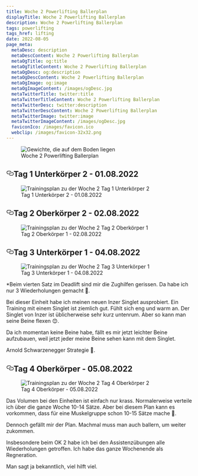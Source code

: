 ```yaml
---
title: Woche 2 Powerlifting Ballerplan
displayTitle: Woche 2 Powerlifting Ballerplan
description: Woche 2 Powerlifting Ballerplan
tags: powerlifting
tags_href: lifting
date: 2022-08-05
page_meta:
  metaDesc: description
  metaDescContent: Woche 2 Powerlifting Ballerplan
  metaOgTitle: og:title
  metaOgTitleContent: Woche 2 Powerlifting Ballerplan
  metaOgDesc: og:description
  metaOgDescContent: Woche 2 Powerlifting Ballerplan
  metaOgImage: og:image
  metaOgImageContent: /images/ogDesc.jpg
  metaTwitterTitle: twitter:title
  metaTwitterTitleContent: Woche 2 Powerlifting Ballerplan
  metaTwitterDesc: twitter:description
  metaTwitterDescContent: Woche 2 Powerlifting Ballerplan
  metaTwitterImage: twitter:image
  metaTwitterImageContent: /images/ogDesc.jpg
  faviconIco: /images/favicon.ico
  webclip: /images/favicon-32x32.png
---
```


<figure>

<img src="/images/woche-2/gewichtscheiben-die-auf-dem-boden-liegen.jpg" alt="Gewichte, die auf dem Boden liegen">
<figcaption>Woche 2 Powerlifting Ballerplan</figcaption>

</figure>

<h2 style="position: relative;" id="tag-1"><a href="#tag-1" aria-label="tag 1 Permalink" class="blog-header-link before"><svg aria-hidden="true" focusable="false" height="20" version="1.1" viewbox="0 0 16 16" width="20"><path fill-rule="evenodd" d="M4 9h1v1H4c-1.5 0-3-1.69-3-3.5S2.55 3 4 3h4c1.45 0 3 1.69 3 3.5 0 1.41-.91 2.72-2 3.25V8.59c.58-.45 1-1.27 1-2.09C10 5.22 8.98 4 8 4H4c-.98 0-2 1.22-2 2.5S3 9 4 9zm9-3h-1v1h1c1 0 2 1.22 2 2.5S13.98 12 13 12H9c-.98 0-2-1.22-2-2.5 0-.83.42-1.64 1-2.09V6.25c-1.09.53-2 1.84-2 3.25C6 11.31 7.55 13 9 13h4c1.45 0 3-1.69 3-3.5S14.5 6 13 6z"></path></svg></a>Tag 1 Unterkörper 2 - 01.08.2022</h2>

<figure>

<img class="img-fluid" src="/images/woche-2/woche-2-tag-1-uk-2.png" alt="Trainingsplan zu der Woche 2 Tag 1 Unterkörper 2">
<figcaption>Tag 1 Unterkörper 2 - 01.08.2022</figcaption>

</figure>

<h2 style="position: relative;" id="tag-2"><a href="#tag-2" aria-label="tag 2 Permalink" class="blog-header-link before"><svg aria-hidden="true" focusable="false" height="20" version="1.1" viewbox="0 0 16 16" width="20"><path fill-rule="evenodd" d="M4 9h1v1H4c-1.5 0-3-1.69-3-3.5S2.55 3 4 3h4c1.45 0 3 1.69 3 3.5 0 1.41-.91 2.72-2 3.25V8.59c.58-.45 1-1.27 1-2.09C10 5.22 8.98 4 8 4H4c-.98 0-2 1.22-2 2.5S3 9 4 9zm9-3h-1v1h1c1 0 2 1.22 2 2.5S13.98 12 13 12H9c-.98 0-2-1.22-2-2.5 0-.83.42-1.64 1-2.09V6.25c-1.09.53-2 1.84-2 3.25C6 11.31 7.55 13 9 13h4c1.45 0 3-1.69 3-3.5S14.5 6 13 6z"></path></svg></a>Tag 2 Oberkörper 2 - 02.08.2022</h2>

<figure>

<img class="img-fluid" src="/images/woche-2/woche-2-tag-2-ok-1.png" alt="Trainingsplan zu der Woche 2 Tag 2 Oberkörper 1">
<figcaption>Tag 2 Oberkörper 1 - 02.08.2022</figcaption>

</figure>

<h2 style="position: relative;" id="tag-3"><a href="#tag-3" aria-label="tag 3 Permalink" class="blog-header-link before"><svg aria-hidden="true" focusable="false" height="20" version="1.1" viewbox="0 0 16 16" width="20"><path fill-rule="evenodd" d="M4 9h1v1H4c-1.5 0-3-1.69-3-3.5S2.55 3 4 3h4c1.45 0 3 1.69 3 3.5 0 1.41-.91 2.72-2 3.25V8.59c.58-.45 1-1.27 1-2.09C10 5.22 8.98 4 8 4H4c-.98 0-2 1.22-2 2.5S3 9 4 9zm9-3h-1v1h1c1 0 2 1.22 2 2.5S13.98 12 13 12H9c-.98 0-2-1.22-2-2.5 0-.83.42-1.64 1-2.09V6.25c-1.09.53-2 1.84-2 3.25C6 11.31 7.55 13 9 13h4c1.45 0 3-1.69 3-3.5S14.5 6 13 6z"></path></svg></a>Tag 3 Unterkörper 1 - 04.08.2022</h2>

<figure>

<img class="img-fluid" src="/images/woche-2/woche-2-tag-3-uk-1.png" alt="Trainingsplan zu der Woche 2 Tag 3 Unterkörper 1">
<figcaption>Tag 3 Unterkörper 1 - 04.08.2022</figcaption>

</figure>

\*Beim vierten Satz im Deadlift sind mir die Zughilfen gerissen. Da habe ich nur 3 Wiederholungen gemacht 🥲.

Bei dieser Einheit habe ich meinen neuen Inzer Singlet ausprobiert. Ein Training mit einem Singlet ist ziemlich gut. Fühlt sich eng und warm an. Der Singlet von Inzer ist üblicherweise sehr kurz untenrum. Aber so kann man seine Beine flexen 😊.

Da ich momentan keine Beine habe, fällt es mir jetzt leichter Beine aufzubauen, weil jetzt jeder meine Beine sehen kann mit dem Singlet.

Arnold Schwarzenegger Strategie 💪.

<h2 style="position: relative;" id="tag-4"><a href="#tag-4" aria-label="tag 4 Permalink" class="blog-header-link before"><svg aria-hidden="true" focusable="false" height="20" version="1.1" viewbox="0 0 16 16" width="20"><path fill-rule="evenodd" d="M4 9h1v1H4c-1.5 0-3-1.69-3-3.5S2.55 3 4 3h4c1.45 0 3 1.69 3 3.5 0 1.41-.91 2.72-2 3.25V8.59c.58-.45 1-1.27 1-2.09C10 5.22 8.98 4 8 4H4c-.98 0-2 1.22-2 2.5S3 9 4 9zm9-3h-1v1h1c1 0 2 1.22 2 2.5S13.98 12 13 12H9c-.98 0-2-1.22-2-2.5 0-.83.42-1.64 1-2.09V6.25c-1.09.53-2 1.84-2 3.25C6 11.31 7.55 13 9 13h4c1.45 0 3-1.69 3-3.5S14.5 6 13 6z"></path></svg></a>Tag 4 Oberkörper - 05.08.2022</h2>

<figure>

<img class="img-fluid" src="/images/woche-2/woche-2-tag-4-ok-2.png" alt="Trainingsplan zu der Woche 2 Tag 4 Oberkörper 2">
<figcaption>Tag 4 Oberkörper - 05.08.2022</figcaption>

</figure>

Das Volumen bei den Einheiten ist einfach nur krass. Normalerweise verteile ich über die ganze Woche 10-14 Sätze. Aber bei diesem Plan kann es vorkommen, dass für eine Muskelgruppe schon 10-15 Sätze mache 🥲.

Dennoch gefällt mir der Plan. Machmal muss man auch ballern, um weiter zukommen.

Insbesondere beim OK 2 habe ich bei den Assistenzübungen alle Wiederholungen getroffen. Ich habe das ganze Wochenende als Regneration.

Man sagt ja bekanntlich, viel hilft viel.
